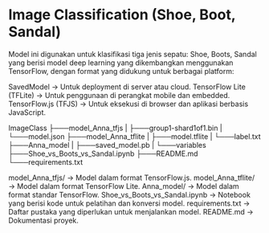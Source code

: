 # Image Classification (Shoe, Boot, Sandal)

Model ini digunakan untuk klasifikasi tiga jenis sepatu: Shoe, Boots, Sandal yang berisi model deep learning yang dikembangkan menggunakan TensorFlow, dengan format yang didukung untuk berbagai platform:

SavedModel → Untuk deployment di server atau cloud.
TensorFlow Lite (TFLite) → Untuk penggunaan di perangkat mobile dan embedded.
TensorFlow.js (TFJS) → Untuk eksekusi di browser dan aplikasi berbasis JavaScript.

ImageClass
├───model_Anna_tfjs
|   ├───group1-shard1of1.bin
|   └───model.json
├───model_Anna_tflite
|   ├───model.tflite
|   └───label.txt
├───Anna_model
|   ├───saved_model.pb
|   └───variables
├───Shoe_vs_Boots_vs_Sandal.ipynb
├───README.md
└───requirements.txt

model_Anna_tfjs/ → Model dalam format TensorFlow.js.
model_Anna_tflite/ → Model dalam format TensorFlow Lite.
Anna_model/ → Model dalam format standar TensorFlow.
Shoe_vs_Boots_vs_Sandal.ipynb → Notebook yang berisi kode untuk pelatihan dan konversi model.
requirements.txt → Daftar pustaka yang diperlukan untuk menjalankan model.
README.md → Dokumentasi proyek.
